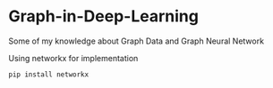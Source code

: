 # Graph-in-Deep-Learning
 Some of my knowledge about Graph Data and Graph Neural Network

 Using networkx for implementation

 ```
 pip install networkx
```